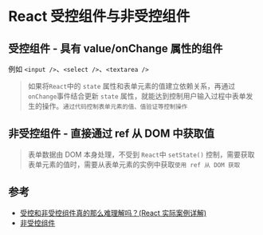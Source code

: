# React 受控组件与非受控组件

## 受控组件 - 具有 value/onChange 属性的组件

例如 `<input />`、`<select />`、`<textarea />`

> 如果将`React`中的 `state` 属性和表单元素的值建立依赖关系，再通过`onChange`事件结合更新 `state` 属性，就能达到控制用户输入过程中表单发生的操作。`通过代码控制表单元素的值、值验证等控制操作`

## 非受控组件 - 直接通过 ref 从 DOM 中获取值

> 表单数据由 DOM 本身处理，不受到 `React`中 `setState()` 控制，需要获取表单元素的值时，需要从表单元素的实例中获取`使用 ref 从 DOM 获取`

## 参考

- [受控和非受控组件真的那么难理解吗？(React 实际案例详解)](https://juejin.cn/post/6858276396968951822#heading-7)
- [非受控组件](https://zh-hans.reactjs.org/docs/uncontrolled-components.html)
